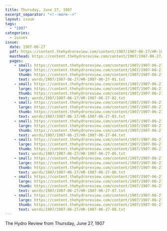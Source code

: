 ```yaml
---
title: Thursday, June 27, 1907
excerpt_separator: "<!--more-->"
layout: issue
tags:
  - "1907"
categories:
  - issues
issue:
  date: 1907-06-27
  pdf: https://content.thehydroreview.com/content/1907/1907-06-27/HR-1907-06-27.pdf
  masthead: https://content.thehydroreview.com/content/1907/1907-06-27/masthead/HR-1907-06-27.jpg
  pages:
    - small: https://content.thehydroreview.com/content/1907/1907-06-27/small/HR-1907-06-27-01.jpg
      large: https://content.thehydroreview.com/content/1907/1907-06-27/large/HR-1907-06-27-01.jpg
      thumb: https://content.thehydroreview.com/content/1907/1907-06-27/thumbnails/HR-1907-06-27-01.jpg
      text: words/1907/1907-06-27/HR-1907-06-27-01.txt
    - small: https://content.thehydroreview.com/content/1907/1907-06-27/small/HR-1907-06-27-02.jpg
      large: https://content.thehydroreview.com/content/1907/1907-06-27/large/HR-1907-06-27-02.jpg
      thumb: https://content.thehydroreview.com/content/1907/1907-06-27/thumbnails/HR-1907-06-27-02.jpg
      text: words/1907/1907-06-27/HR-1907-06-27-02.txt
    - small: https://content.thehydroreview.com/content/1907/1907-06-27/small/HR-1907-06-27-03.jpg
      large: https://content.thehydroreview.com/content/1907/1907-06-27/large/HR-1907-06-27-03.jpg
      thumb: https://content.thehydroreview.com/content/1907/1907-06-27/thumbnails/HR-1907-06-27-03.jpg
      text: words/1907/1907-06-27/HR-1907-06-27-03.txt
    - small: https://content.thehydroreview.com/content/1907/1907-06-27/small/HR-1907-06-27-04.jpg
      large: https://content.thehydroreview.com/content/1907/1907-06-27/large/HR-1907-06-27-04.jpg
      thumb: https://content.thehydroreview.com/content/1907/1907-06-27/thumbnails/HR-1907-06-27-04.jpg
      text: words/1907/1907-06-27/HR-1907-06-27-04.txt
    - small: https://content.thehydroreview.com/content/1907/1907-06-27/small/HR-1907-06-27-05.jpg
      large: https://content.thehydroreview.com/content/1907/1907-06-27/large/HR-1907-06-27-05.jpg
      thumb: https://content.thehydroreview.com/content/1907/1907-06-27/thumbnails/HR-1907-06-27-05.jpg
      text: words/1907/1907-06-27/HR-1907-06-27-05.txt
    - small: https://content.thehydroreview.com/content/1907/1907-06-27/small/HR-1907-06-27-06.jpg
      large: https://content.thehydroreview.com/content/1907/1907-06-27/large/HR-1907-06-27-06.jpg
      thumb: https://content.thehydroreview.com/content/1907/1907-06-27/thumbnails/HR-1907-06-27-06.jpg
      text: words/1907/1907-06-27/HR-1907-06-27-06.txt
    - small: https://content.thehydroreview.com/content/1907/1907-06-27/small/HR-1907-06-27-07.jpg
      large: https://content.thehydroreview.com/content/1907/1907-06-27/large/HR-1907-06-27-07.jpg
      thumb: https://content.thehydroreview.com/content/1907/1907-06-27/thumbnails/HR-1907-06-27-07.jpg
      text: words/1907/1907-06-27/HR-1907-06-27-07.txt
    - small: https://content.thehydroreview.com/content/1907/1907-06-27/small/HR-1907-06-27-08.jpg
      large: https://content.thehydroreview.com/content/1907/1907-06-27/large/HR-1907-06-27-08.jpg
      thumb: https://content.thehydroreview.com/content/1907/1907-06-27/thumbnails/HR-1907-06-27-08.jpg
      text: words/1907/1907-06-27/HR-1907-06-27-08.txt
---
```


The Hydro Review from Thursday, June 27, 1907

<!--more-->

